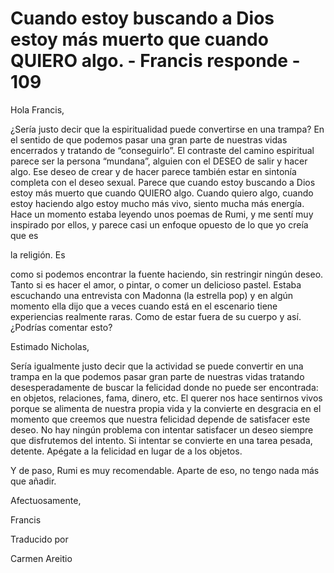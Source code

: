 # Cuando estoy buscando a Dios estoy más muerto que cuando QUIERO algo. - Francis responde - 109

Hola Francis,

&iquest;Ser&iacute;a justo decir que la espiritualidad puede convertirse en una trampa? En el sentido de que podemos pasar una gran parte de nuestras vidas encerrados y tratando de &ldquo;conseguirlo&rdquo;. El contraste del camino espiritual parece ser la persona &ldquo;mundana&rdquo;, alguien con el DESEO de salir y hacer algo. Ese deseo de crear y de hacer parece tambi&eacute;n estar en sinton&iacute;a completa con el deseo sexual. Parece que cuando estoy buscando a Dios estoy m&aacute;s muerto que cuando QUIERO algo. Cuando quiero algo, cuando estoy haciendo algo estoy mucho m&aacute;s vivo, siento mucha m&aacute;s energ&iacute;a. Hace un momento estaba leyendo unos poemas de Rumi, y me sent&iacute; muy inspirado por ellos, y parece casi un enfoque opuesto de lo que yo cre&iacute;a que es 

la religi&oacute;n. Es

 como si podemos encontrar la fuente haciendo, sin restringir ning&uacute;n deseo. Tanto si es hacer el amor, o pintar, o comer un delicioso pastel. Estaba escuchando una entrevista con Madonna (la estrella pop) y en alg&uacute;n momento ella dijo que a veces cuando est&aacute; en el escenario tiene experiencias realmente raras. Como de estar fuera de su cuerpo y as&iacute;. &iquest;Podr&iacute;as comentar esto?

Estimado Nicholas,

Ser&iacute;a igualmente justo decir que la actividad se puede convertir en una trampa en la que podemos pasar gran parte de nuestras vidas tratando desesperadamente de buscar la felicidad donde no puede ser encontrada: en objetos, relaciones, fama, dinero, etc. El querer nos hace sentirnos vivos porque se alimenta de nuestra propia vida y la convierte en desgracia en el momento que creemos que nuestra felicidad depende de satisfacer este deseo. No hay ning&uacute;n problema con intentar satisfacer un deseo siempre que disfrutemos del intento. Si intentar se convierte en una tarea pesada, detente. Ap&eacute;gate a la felicidad en lugar de a los objetos.

Y de paso, Rumi es muy recomendable. Aparte de eso, no tengo nada m&aacute;s que a&ntilde;adir.

Afectuosamente, 

Francis 

Traducido por 

Carmen Areitio

